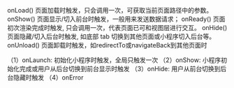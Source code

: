 

<!-- 页面生命周期 -->
onLoad() 页面加载时触发，只会调用一次，可获取当前页面路径中的参数。
onShow() 页面显示/切入前台时触发，一般用来发送数据请求；
onReady() 页面初次渲染完成时触发, 只会调用一次，代表页面已可和视图层进行交互。
onHide() 页面隐藏/切入后台时触发, 如底部 tab 切换到其他页面或小程序切入后台等。
onUnload() 页面卸载时触发，如redirectTo或navigateBack到其他页面时


<!-- 应用生命周期 -->
（1）onLaunch: 初始化小程序时触发，全局只触发一次
（2）onShow: 小程序初始化完成或用户从后台切换到前台显示时触发
（3）onHide: 用户从前台切换到后台隐藏时触发
（4）onError
